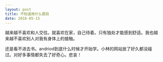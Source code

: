 ```yaml
---
layout: post
title: 不知道用什么题目
date: 2016-05-15
---
```


<p>越来越不喜欢和人交往。就喜欢在家，自己待着。只有独处才能感到舒适。我也越来越不喜欢别人对我有身体上的接触。</p>
<p>还是看不进去书。andriod到底什么时候才开始学。小林的网站放了好久都没碰过。对好多事情都失去了好奇心。悲哀！</p>

